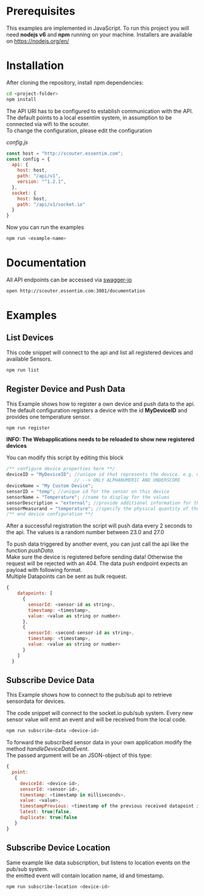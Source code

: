 # Prerequisites
This examples are implemented in JavaScript. To run this project you will need __nodejs v6__ and __npm__ running on your machine.
Installers are available on https://nodejs.org/en/

# Installation
After cloning the repository, install npm dependencies:
```bash
cd <project-folder>
npm install
```

The API URI has to be configured to establish communication with the API. The default points to a local
essentim system, in assumption to be connected via wifi to the scouter.  
To change the configuration, please edit the configuration

*config.js*
```javascript
const host = "http://scouter.essentim.com";
const config = {
  api: {
    host: host,
    path: "/api/v1",
    version: "^1.2.1",
  },
  socket: {
    host: host,
    path: "/api/v1/socket.io"
  }
}
```

Now you can run the examples
```bash
npm run <example-name>
```

# Documentation
All API endpoints can be accessed via [swagger-io](http://scouter.essentim.com:3001/documentation)
```bash
open http://scouter.essentim.com:3001/documentation
```


# Examples

## List Devices
This code snippet will connect to the api and list all registered devices and available Sensors.  
```bash
npm run list
```

## Register Device and Push Data
This Example shows how to register a own device and push data to the api. The default configuration registers
a device with the id **MyDeviceID** and provides one temperature sensor.
```bash
npm run register
``` 
**INFO: The Webapplications needs to be reloaded to show new registered devices**

You can modify this script by editing this block
```javascript
/** configure device properties here **/
deviceID = "MyDeviceID"; //unique id that represents the device. e.g. mac-address or serial number
                         // --> ONLY ALPHANUMERIC AND UNDERSCORE
deviceName = "My Custom Device";
sensorID = "temp"; //unique id for the sensor on this device
sensorName = "Temperature"; //name to display for the values
sensorDescription = "external"; //provide additional information for the sensor. e.g. position or index
sensorMeasurand = "temperature"; //specify the physical quantity of the delivered value
/** end device configuration **/
```
After a successful registration  the script will push data every 2 seconds to the api. The values is
a random number between 23.0 and 27.0

To push data triggered by another event, you can just call the api like the function *pushData*.  
Make sure the device is registered before sending data! Otherwise the request will be rejected with an 404.
The data push endpoint expects an payload with following format.  
Multiple Datapoints can be sent as bulk request.
```javascript
{
    datapoints: [
      {
        sensorId: <sensor-id as string>,
        timestamp: <timestamp>,
        value: <value as string or number>
      },
      {
        sensorId: <second-sensor-id as string>,
        timestamp: <timestamp>,
        value: <value as string or number>
      }
    ]
  }
```

## Subscribe Device Data
This Example shows how to connect to the pub/sub api to retrieve sensordata for devices.

The code snippet will connect to the socket.io pub/sub system. Every new sensor value will emit an event and will be 
received from the local code.
```bash
npm run subscribe-data <device-id>
``` 
To forward the subscribed sensor data in your own application modify the method *handleDeviceDataEvent*.  
The passed argument will be an JSON-object of this type:
```javascript
{ 
  point: 
   { 
     deviceId: <device-id>,
     sensorId: <sensor-id>,
     timestamp: <timestamp in milliseconds>,
     value: <value>,
     timestampPrevious: <timestamp of the previous received datapoint in milliseconds>,
     latest: true|false,
     duplicate: true|false 
   } 
}
```
## Subscribe Device Location
Same example like data subscription, but listens to location events on the pub/sub system.  
the emitted event will contain location name, id and timestamp.
```bash
npm run subscribe-location <device-id>
``` 


